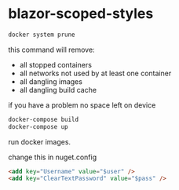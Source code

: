 # blazor-scoped-styles


```powershell
docker system prune
```
this command will remove:
  - all stopped containers
  - all networks not used by at least one container
  - all dangling images
  - all dangling build cache

if you have a problem no space left on device

```powershell
docker-compose build
docker-compose up
```
run docker images.

change this in nuget.config
```html
<add key="Username" value="$user" />
<add key="ClearTextPassword" value="$pass" />
```
